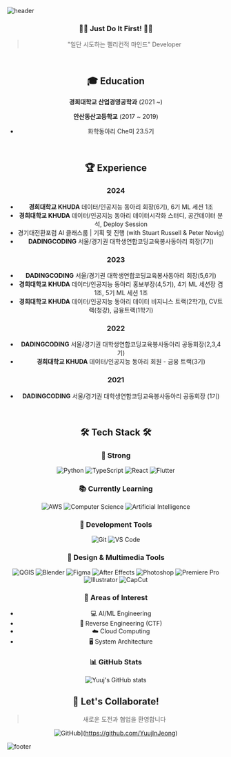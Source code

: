 ![header](https://capsule-render.vercel.app/api?type=waving&color=timeGradient&height=200&section=header&text=YujinJeong&fontSize=50&animation=fadeIn&desc=Pelican%20Mindset%20Developer%20🦈&descAlignY=70)

<div align="center">
  
  ### 🏃‍♀️ Just Do It First! 🏃‍♀️
  > "일단 시도하는 펠리컨적 마인드" Developer
  
  <br>
  
  ## 🎓 Education
  
  **경희대학교 산업경영공학과** (2021 ~)
  
  **안산동산고등학교** (2017 ~ 2019)
  - 화학동아리 Che미 23.5기
  
  <br>
  
  ## 🏆 Experience
  
  ### 2024
  - **경희대학교 KHUDA** 데이터/인공지능 동아리 회장(6기), 6기 ML 세션 1조
  - **경희대학교 KHUDA** 데이터/인공지능 동아리 데이터시각화 스터디, 공간데이터 분석, Deploy Session
  - 경기대전환포럼 AI 클래스룸 | 기획 및 진행 (with Stuart Russell & Peter Novig)
  - **DADINGCODING** 서울/경기권 대학생연합코딩교육봉사동아리 회장(7기)
    

  
  ### 2023
  - **DADINGCODING** 서울/경기권 대학생연합코딩교육봉사동아리 회장(5,6기)
  - **경희대학교 KHUDA** 데이터/인공지능 동아리 홍보부장(4,5기), 4기 ML 세션장 겸 1조, 5기 ML 세션 1조
  - **경희대학교 KHUDA** 데이터/인공지능 동아리 데이터 비지니스 트랙(2학기), CV트랙(청강), 금융트랙(1학기)
  
  
  ### 2022
  - **DADINGCODING** 서울/경기권 대학생연합코딩교육봉사동아리 공동회장(2,3,4기)
  - **경희대학교 KHUDA** 데이터/인공지능 동아리 회원 - 금융 트랙(3기)


  ### 2021
  - **DADINGCODING** 서울/경기권 대학생연합코딩교육봉사동아리 공동회장 (1기)
  
  <br>
  
  ## 🛠 Tech Stack 🛠
  
  ### 💪 Strong
  ![Python](https://img.shields.io/badge/Python-3776AB?style=flat-square&logo=Python&logoColor=white)
  ![TypeScript](https://img.shields.io/badge/TypeScript-3178C6?style=flat-square&logo=typescript&logoColor=white)
  ![React](https://img.shields.io/badge/React-61DAFB?style=flat-square&logo=React&logoColor=black)
  ![Flutter](https://img.shields.io/badge/Flutter-02569B?style=flat-square&logo=flutter&logoColor=white)
  
  ### 📚 Currently Learning
  ![AWS](https://img.shields.io/badge/AWS-232F3E?style=flat-square&logo=amazon-aws&logoColor=white)
  ![Computer Science](https://img.shields.io/badge/Computer%20Science-FF6B6B?style=flat-square&logo=canonical&logoColor=white)
  ![Artificial Intelligence](https://img.shields.io/badge/Artificial%20Intelligence-00B2FF?style=flat-square&logo=ai&logoColor=white)
  
  ### 🔨 Development Tools
  ![Git](https://img.shields.io/badge/Git-F05032?style=flat-square&logo=git&logoColor=white)
  ![VS Code](https://img.shields.io/badge/VS%20Code-007ACC?style=flat-square&logo=visual-studio-code&logoColor=white)
  
  ### 🎨 Design & Multimedia Tools
  ![QGIS](https://img.shields.io/badge/QGIS-589632?style=flat-square&logo=qgis&logoColor=white)
  ![Blender](https://img.shields.io/badge/Blender-F5792A?style=flat-square&logo=blender&logoColor=white)
  ![Figma](https://img.shields.io/badge/Figma-F24E1E?style=flat-square&logo=figma&logoColor=white)
  ![After Effects](https://img.shields.io/badge/After%20Effects-9999FF?style=flat-square&logo=adobe-after-effects&logoColor=white)
  ![Photoshop](https://img.shields.io/badge/Photoshop-31A8FF?style=flat-square&logo=adobe-photoshop&logoColor=white)
  ![Premiere Pro](https://img.shields.io/badge/Premiere%20Pro-9999FF?style=flat-square&logo=adobe-premiere-pro&logoColor=white)
  ![Illustrator](https://img.shields.io/badge/Illustrator-FF9A00?style=flat-square&logo=adobe-illustrator&logoColor=white)
  ![CapCut](https://img.shields.io/badge/CapCut-000000?style=flat-square&logo=capcut&logoColor=white)
  
  ### 👀 Areas of Interest
  - 💻 AI/ML Engineering
  - 🔐 Reverse Engineering (CTF)
  - ☁️ Cloud Computing
  - 🖥️ System Architecture
  
  ### 📊 GitHub Stats
  ![Yuuj's GitHub stats](https://github-readme-stats.vercel.app/api?username=YuujInJeong&show_icons=true&theme=radical)
  <btr>
  
  ## 🤝 Let's Collaborate!
  > 새로운 도전과 협업을 환영합니다
    
  ![GitHub](https://img.shields.io/badge/GitHub-181717?style=for-the-badge&logo=GitHub&logoColor=white)](https://github.com/YuujInJeong)
    
</div>

![footer](https://capsule-render.vercel.app/api?type=waving&color=timeGradient&height=100&section=footer)
